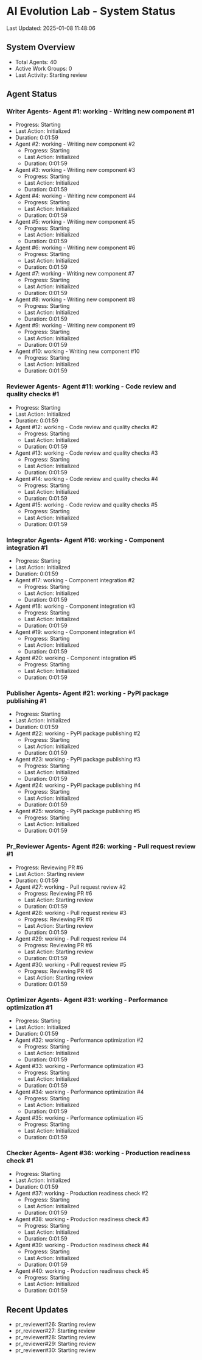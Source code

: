# AI Evolution Lab - System Status
Last Updated: 2025-01-08 11:48:06

## System Overview
- Total Agents: 40
- Active Work Groups: 0
- Last Activity: Starting review

## Agent Status

### Writer Agents- Agent #1: working - Writing new component #1
  - Progress: Starting
  - Last Action: Initialized
  - Duration: 0:01:59
- Agent #2: working - Writing new component #2
  - Progress: Starting
  - Last Action: Initialized
  - Duration: 0:01:59
- Agent #3: working - Writing new component #3
  - Progress: Starting
  - Last Action: Initialized
  - Duration: 0:01:59
- Agent #4: working - Writing new component #4
  - Progress: Starting
  - Last Action: Initialized
  - Duration: 0:01:59
- Agent #5: working - Writing new component #5
  - Progress: Starting
  - Last Action: Initialized
  - Duration: 0:01:59
- Agent #6: working - Writing new component #6
  - Progress: Starting
  - Last Action: Initialized
  - Duration: 0:01:59
- Agent #7: working - Writing new component #7
  - Progress: Starting
  - Last Action: Initialized
  - Duration: 0:01:59
- Agent #8: working - Writing new component #8
  - Progress: Starting
  - Last Action: Initialized
  - Duration: 0:01:59
- Agent #9: working - Writing new component #9
  - Progress: Starting
  - Last Action: Initialized
  - Duration: 0:01:59
- Agent #10: working - Writing new component #10
  - Progress: Starting
  - Last Action: Initialized
  - Duration: 0:01:59

### Reviewer Agents- Agent #11: working - Code review and quality checks #1
  - Progress: Starting
  - Last Action: Initialized
  - Duration: 0:01:59
- Agent #12: working - Code review and quality checks #2
  - Progress: Starting
  - Last Action: Initialized
  - Duration: 0:01:59
- Agent #13: working - Code review and quality checks #3
  - Progress: Starting
  - Last Action: Initialized
  - Duration: 0:01:59
- Agent #14: working - Code review and quality checks #4
  - Progress: Starting
  - Last Action: Initialized
  - Duration: 0:01:59
- Agent #15: working - Code review and quality checks #5
  - Progress: Starting
  - Last Action: Initialized
  - Duration: 0:01:59

### Integrator Agents- Agent #16: working - Component integration #1
  - Progress: Starting
  - Last Action: Initialized
  - Duration: 0:01:59
- Agent #17: working - Component integration #2
  - Progress: Starting
  - Last Action: Initialized
  - Duration: 0:01:59
- Agent #18: working - Component integration #3
  - Progress: Starting
  - Last Action: Initialized
  - Duration: 0:01:59
- Agent #19: working - Component integration #4
  - Progress: Starting
  - Last Action: Initialized
  - Duration: 0:01:59
- Agent #20: working - Component integration #5
  - Progress: Starting
  - Last Action: Initialized
  - Duration: 0:01:59

### Publisher Agents- Agent #21: working - PyPI package publishing #1
  - Progress: Starting
  - Last Action: Initialized
  - Duration: 0:01:59
- Agent #22: working - PyPI package publishing #2
  - Progress: Starting
  - Last Action: Initialized
  - Duration: 0:01:59
- Agent #23: working - PyPI package publishing #3
  - Progress: Starting
  - Last Action: Initialized
  - Duration: 0:01:59
- Agent #24: working - PyPI package publishing #4
  - Progress: Starting
  - Last Action: Initialized
  - Duration: 0:01:59
- Agent #25: working - PyPI package publishing #5
  - Progress: Starting
  - Last Action: Initialized
  - Duration: 0:01:59

### Pr_Reviewer Agents- Agent #26: working - Pull request review #1
  - Progress: Reviewing PR #6
  - Last Action: Starting review
  - Duration: 0:01:59
- Agent #27: working - Pull request review #2
  - Progress: Reviewing PR #6
  - Last Action: Starting review
  - Duration: 0:01:59
- Agent #28: working - Pull request review #3
  - Progress: Reviewing PR #6
  - Last Action: Starting review
  - Duration: 0:01:59
- Agent #29: working - Pull request review #4
  - Progress: Reviewing PR #6
  - Last Action: Starting review
  - Duration: 0:01:59
- Agent #30: working - Pull request review #5
  - Progress: Reviewing PR #6
  - Last Action: Starting review
  - Duration: 0:01:59

### Optimizer Agents- Agent #31: working - Performance optimization #1
  - Progress: Starting
  - Last Action: Initialized
  - Duration: 0:01:59
- Agent #32: working - Performance optimization #2
  - Progress: Starting
  - Last Action: Initialized
  - Duration: 0:01:59
- Agent #33: working - Performance optimization #3
  - Progress: Starting
  - Last Action: Initialized
  - Duration: 0:01:59
- Agent #34: working - Performance optimization #4
  - Progress: Starting
  - Last Action: Initialized
  - Duration: 0:01:59
- Agent #35: working - Performance optimization #5
  - Progress: Starting
  - Last Action: Initialized
  - Duration: 0:01:59

### Checker Agents- Agent #36: working - Production readiness check #1
  - Progress: Starting
  - Last Action: Initialized
  - Duration: 0:01:59
- Agent #37: working - Production readiness check #2
  - Progress: Starting
  - Last Action: Initialized
  - Duration: 0:01:59
- Agent #38: working - Production readiness check #3
  - Progress: Starting
  - Last Action: Initialized
  - Duration: 0:01:59
- Agent #39: working - Production readiness check #4
  - Progress: Starting
  - Last Action: Initialized
  - Duration: 0:01:59
- Agent #40: working - Production readiness check #5
  - Progress: Starting
  - Last Action: Initialized
  - Duration: 0:01:59


## Recent Updates
- pr_reviewer#26: Starting review
- pr_reviewer#27: Starting review
- pr_reviewer#28: Starting review
- pr_reviewer#29: Starting review
- pr_reviewer#30: Starting review
